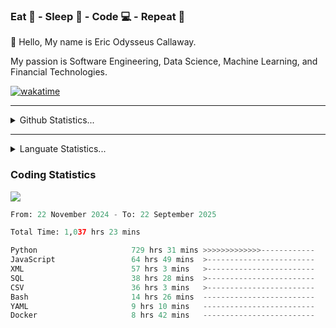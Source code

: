 <h3>Eat 🍴 - Sleep 🛌 - Code 💻 - Repeat 🔁</h3>

👋 Hello, My name is Eric Odysseus Callaway.

My passion is Software Engineering, Data Science, Machine Learning, and Financial Technologies.

[![wakatime](https://wakatime.com/badge/user/6717695f-6a13-47e3-aa16-c813e12c0985.svg)](https://wakatime.com/@6717695f-6a13-47e3-aa16-c813e12c0985)
<hr>
<details>
  <summary>
    Github Statistics...
  </summary>
    <p align="center">
      <img src="https://github-readme-stats.vercel.app/api?username=EricCallaway&show_icons=true"/>
    </p>
</details>
</hr>

<hr>
<details>
  <summary>
    Languate Statistics...
  </summary>
    <p align="center">
      <img src="https://wakatime.com/share/@Odysseus/6fc7c863-6fba-4e57-a6af-ed1f2fa8d560.svg"/>
    </p>
</details>
</hr>


<h3>Coding Statistics</h3>
<img src="https://wakatime.com/share/@Odysseus/5e02c832-9cc5-49a3-8f4c-bd2647d78fca.svg"/>
<!--START_SECTION:waka-->

```python
From: 22 November 2024 - To: 22 September 2025

Total Time: 1,037 hrs 23 mins

Python                     729 hrs 31 mins >>>>>>>>>>>>>------------   52.06 %
JavaScript                 64 hrs 49 mins  >------------------------   04.63 %
XML                        57 hrs 3 mins   >------------------------   04.07 %
SQL                        38 hrs 28 mins  >------------------------   02.75 %
CSV                        36 hrs 3 mins   >------------------------   02.57 %
Bash                       14 hrs 26 mins  -------------------------   01.03 %
YAML                       9 hrs 10 mins   -------------------------   00.65 %
Docker                     8 hrs 42 mins   -------------------------   00.62 %
```

<!--END_SECTION:waka-->
